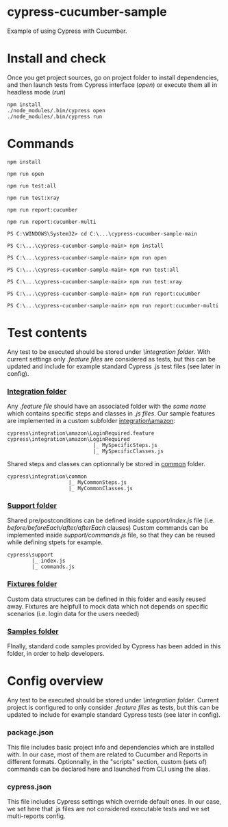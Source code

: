 # cypress-cucumber-sample
Example of using Cypress with Cucumber.


# Install and check
Once you get project sources, go on project folder to install dependencies, and then launch tests from Cypress interface (*open*) or execute them all in headless mode (*run*) 
  ```
  npm install
  ./node_modules/.bin/cypress open
  ./node_modules/.bin/cypress run
  ```  

# Commands


`npm install`


`npm run open`


`npm run test:all`


`npm run test:xray`


`npm run report:cucumber`


`npm run report:cucumber-multi`



`PS C:\WINDOWS\System32> cd C:\...\cypress-cucumber-sample-main`


`PS C:\...\cypress-cucumber-sample-main> npm install`


`PS C:\...\cypress-cucumber-sample-main> npm run open`


`PS C:\...\cypress-cucumber-sample-main> npm run test:all`


`PS C:\...\cypress-cucumber-sample-main> npm run test:xray`


`PS C:\...\cypress-cucumber-sample-main> npm run report:cucumber`


`PS C:\...\cypress-cucumber-sample-main> npm run report:cucumber-multi`



# Test contents
Any test to be executed should be stored under *\integration folder*. With current settings only *.feature files* are considered as tests, but this can be updated and include for example standard Cypress .js test files (see later in config). 

### [Integration folder](https://github.com/DanielJR78/cypress-cucumber-sample/tree/main/cypress/integration)
Any *.feature file* should have an associated folder with the *same name* which contains specific steps and classes in *.js files*. 
Our sample features are implemented in a custom subfolder [integration\amazon](https://github.com/DanielJR78/cypress-cucumber-sample/tree/main/cypress/integration/amazon):
```
cypress\integration\amazon\LoginRequired.feature
cypress\integration\amazon\LoginRequired
                            |_ MySpecificSteps.js                            
                            |_ MySpecificClasses.js
```
Shared steps and classes can optionnally be stored in [common](https://github.com/DanielJR78/cypress-cucumber-sample/tree/main/cypress/integration/common) folder.
```
cypress\integration\common
                    |_ MyCommonSteps.js
                    |_ MyCommonClasses.js    
```
### [Support folder](https://github.com/DanielJR78/cypress-cucumber-sample/tree/main/cypress/support)
Shared pre/postconditions can be defined inside *support/index.js* file (i.e. *before/beforeEach/after/afterEach* clauses) 
Custom commands can be implemented inside *support/commands.js* file, so that they can be reused while defining stpets for example.
```
cypress\support
        |_ index.js
        |_ commands.js    
```

### [Fixtures folder](https://github.com/DanielJR78/cypress-cucumber-sample/tree/main/cypress/support)
Custom data structures can be defined in this folder and easily reused away. Fixtures are helpfull to mock data which not depends on specific scenarios (i.e. login data for the users needed)

### [Samples folder](https://github.com/DanielJR78/cypress-cucumber-sample/tree/main/cypress/samples)
FInally, standard code samples provided by Cypress has been added in this folder, in order to help developers.



# Config overview
Any test to be executed should be stored under *\integration folder*. Current project is configured to only consider *.feature files* as tests, but this can be updated to include for example standard Cypress tests (see later in config). 

### package.json 
This file includes basic project info and dependencies which are installed with. In our case, most of them are related to Cucumber and Reports in different formats. Optionnally, in the "scripts" section, custom (sets of) commands can be declared here and launched from CLI using the alias.

### cypress.json 
This file includes Cypress settings which override default ones. In our case, we set here that .js files are not considered executable tests and we set multi-reports config.

